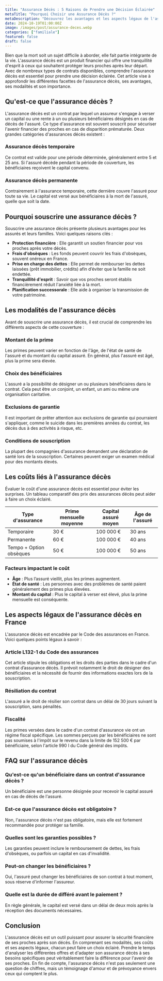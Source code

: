 ```yaml
---
title: "Assurance Décès : 5 Raisons de Prendre une Décision Éclairée"
metaTitle: "Pourquoi Choisir une Assurance Décès ?"
metaDescription: "Découvrez les avantages et les aspects légaux de l'assurance décès en France."
date: 2024-10-19T01:00:00Z
image: /images/post/assurance-deces.webp
categories: ["familiale"]
featured: false
draft: false
---
```


Bien que la mort soit un sujet difficile à aborder, elle fait partie intégrante de la vie. L'assurance décès est un produit financier qui offre une tranquillité d'esprit à ceux qui souhaitent protéger leurs proches après leur départ. Avec de nombreux types de contrats disponibles, comprendre l'assurance décès est essentiel pour prendre une décision éclairée. Cet article vise à approfondir les différentes facettes de l'assurance décès, ses avantages, ses modalités et son importance.

## Qu'est-ce que l'assurance décès ?

L'assurance décès est un contrat par lequel un assureur s'engage à verser un capital ou une rente à un ou plusieurs bénéficiaires désignés en cas de décès de l'assuré. Ce type d'assurance est souvent souscrit pour sécuriser l'avenir financier des proches en cas de disparition prématurée. Deux grandes catégories d'assurances décès existent :

### Assurance décès temporaire

Ce contrat est valide pour une période déterminée, généralement entre 5 et 25 ans. Si l'assuré décède pendant la période de couverture, les bénéficiaires reçoivent le capital convenu.

### Assurance décès permanente

Contrairement à l'assurance temporaire, cette dernière couvre l'assuré pour toute sa vie. Le capital est versé aux bénéficiaires à la mort de l'assuré, quelle que soit la date.

## Pourquoi souscrire une assurance décès ?

Souscrire une assurance décès présente plusieurs avantages pour les assurés et leurs familles. Voici quelques raisons clés :

- **Protection financière** : Elle garantit un soutien financier pour vos proches après votre décès.
- **Frais d'obsèques** : Les fonds peuvent couvrir les frais d'obsèques, souvent onéreux en France.
- **Prise en charge des dettes** : Elle permet de rembourser les dettes laissées (prêt immobilier, crédits) afin d’éviter que la famille ne soit endettée.
- **Tranquillité d'esprit** : Savoir que vos proches seront établis financièrement réduit l'anxiété liée à la mort.
- **Planification successorale** : Elle aide à organiser la transmission de votre patrimoine.

## Les modalités de l'assurance décès

Avant de souscrire une assurance décès, il est crucial de comprendre les différents aspects de cette couverture :

### Montant de la prime

Les primes peuvent varier en fonction de l'âge, de l'état de santé de l'assuré et du montant du capital assuré. En général, plus l'assuré est âgé, plus la prime sera élevée.

### Choix des bénéficiaires

L'assuré a la possibilité de désigner un ou plusieurs bénéficiaires dans le contrat. Cela peut être un conjoint, un enfant, un ami ou même une organisation caritative.

### Exclusions de garantie

Il est important de prêter attention aux exclusions de garantie qui pourraient s'appliquer, comme le suicide dans les premières années du contrat, les décès dus à des activités à risque, etc.

### Conditions de souscription

La plupart des compagnies d'assurance demandent une déclaration de santé lors de la souscription. Certaines peuvent exiger un examen médical pour des montants élevés.

## Les coûts liés à l'assurance décès

Évaluer le coût d'une assurance décès est essentiel pour éviter les surprises. Un tableau comparatif des prix des assurances décès peut aider à faire un choix éclairé.

| Type d'assurance         | Prime mensuelle moyenne | Capital assuré moyen  | Âge de l'assuré  |
|--------------------------|-------------------------|-----------------------|------------------|
| Temporaire               | 30 €                    | 100 000 €             | 30 ans           |
| Permanente               | 60 €                    | 100 000 €             | 40 ans           |
| Tempo + Option obsèques  | 50 €                    | 100 000 €             | 50 ans           |

### Facteurs impactant le coût

- **Âge** : Plus l’assuré vieillit, plus les primes augmentent.
- **État de santé** : Les personnes avec des problèmes de santé paient généralement des primes plus élevées.
- **Montant du capital** : Plus le capital à verser est élevé, plus la prime mensuelle est conséquente.

## Les aspects légaux de l'assurance décès en France

L'assurance décès est encadrée par le Code des assurances en France. Voici quelques points légaux à savoir :

### Article L132-1 du Code des assurances

Cet article stipule les obligations et les droits des parties dans le cadre d'un contrat d’assurance décès. Il prévoit notamment le droit de désigner des bénéficiaires et la nécessité de fournir des informations exactes lors de la souscription.

### Résiliation du contrat

L'assuré a le droit de résilier son contrat dans un délai de 30 jours suivant la souscription, sans pénalités.

### Fiscalité

Les primes versées dans le cadre d'un contrat d'assurance vie ont un régime fiscal spécifique. Les sommes perçues par les bénéficiaires ne sont pas soumises à l'impôt sur le revenu dans la limite de 152 500 € par bénéficiaire, selon l'article 990 I du Code général des impôts.

## FAQ sur l'assurance décès

### Qu'est-ce qu'un bénéficiaire dans un contrat d'assurance décès ?

Un bénéficiaire est une personne désignée pour recevoir le capital assuré en cas de décès de l'assuré.

### Est-ce que l'assurance décès est obligatoire ?

Non, l'assurance décès n'est pas obligatoire, mais elle est fortement recommandée pour protéger sa famille.

### Quelles sont les garanties possibles ?

Les garanties peuvent inclure le remboursement de dettes, les frais d'obsèques, ou parfois un capital en cas d'invalidité.

### Peut-on changer les bénéficiaires ?

Oui, l'assuré peut changer les bénéficiaires de son contrat à tout moment, sous réserve d'informer l'assureur.

### Quelle est la durée de différé avant le paiement ?

En règle générale, le capital est versé dans un délai de deux mois après la réception des documents nécessaires.

## Conclusion

L'assurance décès est un outil puissant pour assurer la sécurité financière de ses proches après son décès. En comprenant ses modalités, ses coûts et ses aspects légaux, chacun peut faire un choix éclairé. Prendre le temps d'analyser les différentes offres et d'adapter son assurance décès à ses besoins spécifiques peut véritablement faire la différence pour l'avenir de ses proches. En fin de compte, l'assurance décès n'est pas seulement une question de chiffres, mais un témoignage d'amour et de prévoyance envers ceux qui comptent le plus.